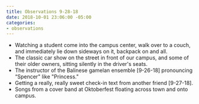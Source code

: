 ```yaml
---
title: Observations 9-28-18
date: 2018-10-01 23:06:00 -05:00
categories:
- observations
---
```


- Watching a student come into the campus center, walk over to a couch, and immediately lie down sideways on it, backpack on and all.
- The classic car show on the street in front of our campus, and some of their older owners, sitting silently in the driver's seats.
- The instructor of the Balinese gamelan ensemble [9-26-18] pronouncing “Spencer" like "Princess."
- Getting a really, really sweet check-in text from another friend [9-27-18].
- Songs from a cover band at Oktoberfest floating across town and onto campus.